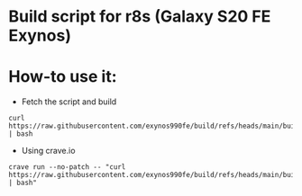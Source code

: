 # Build script for r8s (Galaxy S20 FE Exynos)
# How-to use it:

 - Fetch the script and build
```
curl https://raw.githubusercontent.com/exynos990fe/build/refs/heads/main/build.sh | bash
```
- Using crave.io
```
crave run --no-patch -- "curl https://raw.githubusercontent.com/exynos990fe/build/refs/heads/main/build.sh | bash"
```

